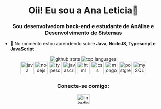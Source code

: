 
<h1 align="center">Oii! Eu sou a Ana Leticia👋</h1>

<h3 align="center">Sou desenvolvedora back-end e estudante de Análise e Desenvolvimento de Sistemas</h3>

 
 - 🌱 No momento estou aprendendo sobre **Java, NodeJS, Typescript e JavaScript**


<div align="center">
 <img src="https://github-readme-stats-one-lyart-28.vercel.app/api?username=leticiareis6858&show_icons=true&theme=onedark" alt="github stats" />
 <img src="https://github-readme-stats-one-lyart-28.vercel.app/api/top-langs?username=leticiareis6858&show_icons=true&theme=onedark&locale=en&layout=compact" alt="top languages"/>
 </div>
 
<div align="center"> 
<a><img src="https://cdn.jsdelivr.net/gh/devicons/devicon/icons/java/java-original-wordmark.svg" alt="java" width="40" height="40"/></a>
<a><img src="https://cdn.jsdelivr.net/gh/devicons/devicon/icons/nodejs/nodejs-original.svg" alt="nodejs" width="40" height="40"/></a>
<a><img src="https://cdn.jsdelivr.net/gh/devicons/devicon/icons/typescript/typescript-original.svg" alt="typescript" width="40" height="40"/></a> 
<a><img src="https://cdn.jsdelivr.net/gh/devicons/devicon/icons/javascript/javascript-plain.svg" alt="javascript" width="40" height="40"/></a>
<a><img src="https://cdn.jsdelivr.net/gh/devicons/devicon/icons/html5/html5-original-wordmark.svg" alt="html" width="40" height="40" /></a>
<a><img src="https://cdn.jsdelivr.net/gh/devicons/devicon/icons/css3/css3-original-wordmark.svg" alt="css" width="40" height="40"/></a>
<a><img src="https://cdn.jsdelivr.net/gh/devicons/devicon/icons/mongodb/mongodb-original.svg" alt="mongoDB" width="40" height="40"/></a>
<a><img src="https://cdn.jsdelivr.net/gh/devicons/devicon/icons/postgresql/postgresql-original.svg" alt="postgreSQL" width="40" height="40"/></a>
<a><img src="https://cdn.jsdelivr.net/gh/devicons/devicon/icons/mysql/mysql-original.svg" alt="mySQL" width="40" height="40"/></a>           
</div>
 
<div align="center">
<h3>Conecte-se comigo:</h3>
<p>
<a href="https://linkedin.com/in/analeticia6858" target="blank"><img align="center" src="https://raw.githubusercontent.com/rahuldkjain/github-profile-readme-generator/master/src/images/icons/Social/linked-in-alt.svg" alt="linkedin" height="30" width="40" /></a>
</p>
</div>

